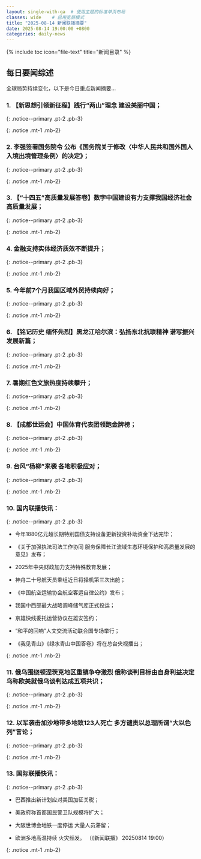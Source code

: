 ```yaml
---
layout: single-with-ga  # 使用主题的标准单页布局
classes: wide    # 启用宽屏模式
title: "2025-08-14 新闻联播摘要"
date: 2025-08-14 19:00:00 +0800
categories: daily-news
---
```


{% include toc icon="file-text" title="新闻目录" %}
   
## 每日要闻综述

全球局势持续变化，以下是今日重点新闻摘要...

### 1. 【新思想引领新征程】践行“两山”理念 建设美丽中国； 

{: .notice--primary .pt-2 .pb-3}

{: .notice .mt-1 .mb-2}

### 2. 李强签署国务院令 公布《国务院关于修改〈中华人民共和国外国人入境出境管理条例〉的决定》； 

{: .notice--primary .pt-2 .pb-3}

{: .notice .mt-1 .mb-2}

### 3. 【“十四五”高质量发展答卷】数字中国建设有力支撑我国经济社会高质量发展； 

{: .notice--primary .pt-2 .pb-3}

{: .notice .mt-1 .mb-2}

### 4. 金融支持实体经济质效不断提升； 

{: .notice--primary .pt-2 .pb-3}

{: .notice .mt-1 .mb-2}

### 5. 今年前7个月我国区域外贸持续向好； 

{: .notice--primary .pt-2 .pb-3}

{: .notice .mt-1 .mb-2}

### 6. 【铭记历史 缅怀先烈】黑龙江哈尔滨：弘扬东北抗联精神 谱写振兴发展新篇； 

{: .notice--primary .pt-2 .pb-3}

{: .notice .mt-1 .mb-2}

### 7. 暑期红色文旅热度持续攀升； 

{: .notice--primary .pt-2 .pb-3}

{: .notice .mt-1 .mb-2}

### 8. 【成都世运会】中国体育代表团领跑金牌榜； 

{: .notice--primary .pt-2 .pb-3}

{: .notice .mt-1 .mb-2}

### 9. 台风“杨柳”来袭 各地积极应对； 

{: .notice--primary .pt-2 .pb-3}

{: .notice .mt-1 .mb-2}

### 10. 国内联播快讯： 

{: .notice--primary .pt-2 .pb-3}

- 今年1880亿元超长期特别国债支持设备更新投资补助资金下达完毕；

- 《关于加强执法司法工作协同 服务保障长江流域生态环境保护和高质量发展的意见》发布；

- 2025年中央财政加力支持特殊教育发展；

- 神舟二十号航天员乘组近日将择机第三次出舱；

- 《中国航空运输协会航空客运自律公约》发布；

- 我国中西部最大战略调峰储气库正式投运；

- 京雄快线委托运营协议在雄安签约；

- “和平的回响”人文交流活动联合国专场举行；

- 《我见青山》《绿水青山中国答卷》将在总台央视播出；

{: .notice .mt-1 .mb-2}

### 11. 俄乌围绕顿涅茨克地区重镇争夺激烈 俄称谈判目标由自身利益决定 乌称欧美就俄乌谈判达成五项共识； 

{: .notice--primary .pt-2 .pb-3}

{: .notice .mt-1 .mb-2}

### 12. 以军袭击加沙地带多地致123人死亡 多方谴责以总理所谓“大以色列”言论； 

{: .notice--primary .pt-2 .pb-3}

{: .notice .mt-1 .mb-2}

### 13. 国际联播快讯： 

{: .notice--primary .pt-2 .pb-3}

- 巴西推出新计划应对美国加征关税；

- 美政府称首都国民警卫队规模将扩大；

- 大阪世博会地铁一度停运 大量人员滞留；

- 欧洲多地高温持续 火灾频发。 （《新闻联播》 20250814 19:00）

{: .notice .mt-1 .mb-2}